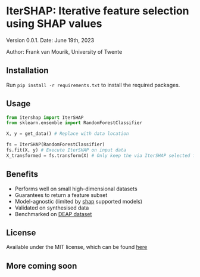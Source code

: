 # IterSHAP: Iterative feature selection using SHAP values
Version 0.0.1. Date: June 19th, 2023

Author: Frank van Mourik, University of Twente

## Installation
Run ```pip install -r requirements.txt``` to install the required packages.

## Usage
```py
from itershap import IterSHAP
from sklearn.ensemble import RandomForestClassifier

X, y = get_data() # Replace with data location

fs = IterSHAP(RandomForestClassifier)
fs.fit(X, y) # Execute IterSHAP on input data
X_transformed = fs.transform(X) # Only keep the via IterSHAP selected features
```

## Benefits
* Performs well on small high-dimensional datasets
* Guarantees to return a feature subset
* Model-agnostic (limited by [shap](https://github.com/slundberg/shap) supported models)
* Validated on synthesised data
* Benchmarked on [DEAP dataset](https://www.eecs.qmul.ac.uk/mmv/datasets/deap/)

## License
Available under the MIT license, which can be found [here](LICENSE.txt)

## More coming soon